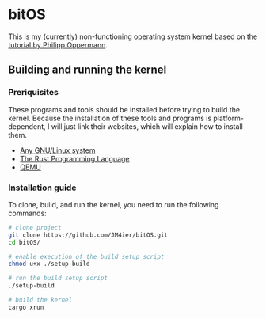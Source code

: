 # bitOS
This is my (currently) non-functioning operating system kernel based on 
[the tutorial by Philipp Oppermann](https://os.phil-opp.com/).

## Building and running the kernel

### Preriquisites
These programs and tools should be installed before trying to build the kernel.
Because the installation of these tools and programs is platform-dependent, 
I will just link their websites, which will explain how to install them.

* [Any GNU/Linux system](https://en.wikipedia.org/wiki/List_of_Linux_distributions)
* [The Rust Programming Language](https://www.rust-lang.org/learn/get-started)
* [QEMU](https://www.qemu.org/download/)

### Installation guide
To clone, build, and run the kernel, you need to run the following commands: 
```bash
# clone project
git clone https://github.com/JM4ier/bitOS.git
cd bitOS/

# enable execution of the build setup script
chmod u+x ./setup-build

# run the build setup script
./setup-build

# build the kernel
cargo xrun
```
